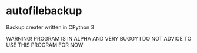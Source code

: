 # autofilebackup
Backup creater written in CPython 3

WARNING!
PROGRAM IS IN ALPHA AND VERY BUGGY
I DO NOT ADVICE TO USE THIS PROGRAM FOR NOW
